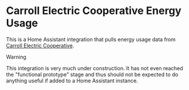 Carroll Electric Cooperative Energy Usage
=========================================

This is a Home Assistant integration that pulls energy usage data from
[Carroll Electric Cooperative][cecc].

> [!WARNING]
> This integration is very much under construction. It has not even
> reached the "functional prototype" stage and thus should not be
> expected to do anything useful if added to a Home Assistant
> instance.

[cecc]: https://carrollecc.com/
